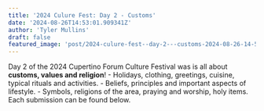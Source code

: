 ```yaml
---
title: '2024 Culure Fest: Day 2 - Customs'
date: '2024-08-26T14:53:01.909341Z'
author: 'Tyler Mullins'
draft: false
featured_image: 'post/2024-culure-fest--day-2---customs-2024-08-26-14-53-01.909341/CUPFW.png'
---
```


Day 2 of the 2024 Cupertino Forum Culture Festival was is all about __customs, values and religion__! - Holidays, clothing, greetings, cuisine, typical rituals and activities. - Beliefs, principles and important aspects of lifestyle. - Symbols, religions of the area, praying and worship, holy items.  Each submission can be found below.

